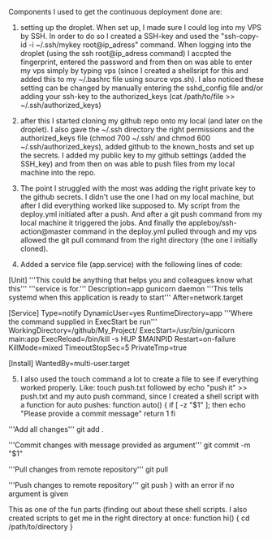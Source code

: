 Components I used to get the continuous deployment done are:

1) setting up the droplet. When set up, I made sure I could log into my VPS by SSH. In order to do so I created a SSH-key and used the "ssh-copy-id -i ~/.ssh/mykey root@ip_adress" command. When logging into the droplet (using the ssh root@ip_adress command) I accpted the fingerprint, entered the password and from then on was able to enter my vps simply by typing vps (since I created a shellsript for this and added this to my ~/.bashrc file using source vps.sh). I also noticed these setting can be changed by manually entering the sshd_config file and/or adding your ssh-key to the authorized_keys (cat /path/to/file >> ~/.ssh/authorized_keys)

2) after this I started cloning my github repo onto my local (and later on the droplet). I also gave the ~/.ssh directory the right permissions and the authorized_keys file (chmod 700 ~/.ssh/ and chmod 600 ~/.ssh/authorized_keys), added github to the known_hosts and set up the secrets. I added my public key to my github settings (added the SSH_key) and from then on was able to push files from my local machine into the repo.

3) The point I struggled with the most was adding the right private key to the github secrets. I didn't use the one I had on my local machine, but after I did everything worked like supposed to. My script from the deploy.yml initiated after a push. And after a git push command from my local machine it triggered the jobs. And finally the appleboy/ssh-action@master command in the deploy.yml pulled through and my vps allowed the git pull command from the right directory (the one I initially cloned).

4) Added a service file (app.service) with the following lines of code:

[Unit]
'''This could be anything that helps you and colleagues know what this'''
'''service is for.'''
Description=app gunicorn daemon
'''This tells systemd when this application is ready to start'''
After=network.target

[Service]
Type=notify
DynamicUser=yes
RuntimeDirectory=app
'''Where the command supplied in ExecStart be run'''
WorkingDirectory=/github/My_Project/
ExecStart=/usr/bin/gunicorn main:app
ExecReload=/bin/kill -s HUP $MAINPID
Restart=on-failure
KillMode=mixed
TimeoutStopSec=5
PrivateTmp=true

[Install]
WantedBy=multi-user.target
 
5) I also used the touch command a lot to create a file to see if everything worked properly. Like: touch push.txt followed by echo "push it" >> push.txt and my auto push command, since I created a shell script with a function for auto pushes:
function auto() {
  if [ -z "$1" ]; then
    echo "Please provide a commit message"
    return 1
  fi

  '''Add all changes'''
  git add .

  '''Commit changes with message provided as argument'''
  git commit -m "$1"

  '''Pull changes from remote repository'''
  git pull

  '''Push changes to remote repository'''
  git push
}
with an error if no argument is given

This as one of the fun parts (finding out about these shell scripts. I also created scripts to get me in the right directory at once:
function hi() {
  cd /path/to/directory
}

